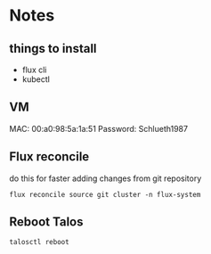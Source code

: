# Notes

## things to install

- flux cli
- kubectl

## VM

MAC: 00:a0:98:5a:1a:51
Password: Schlueth1987

## Flux reconcile

do this for faster adding changes from git repository

``` console
flux reconcile source git cluster -n flux-system
```

## Reboot Talos

``` console
talosctl reboot
```
